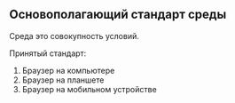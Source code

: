 ## Основополагающий стандарт среды

Среда это совокупность условий.

Принятый стандарт:
1. Браузер на компьютере
2. Браузер на планшете
3. Браузер на мобильном устройстве